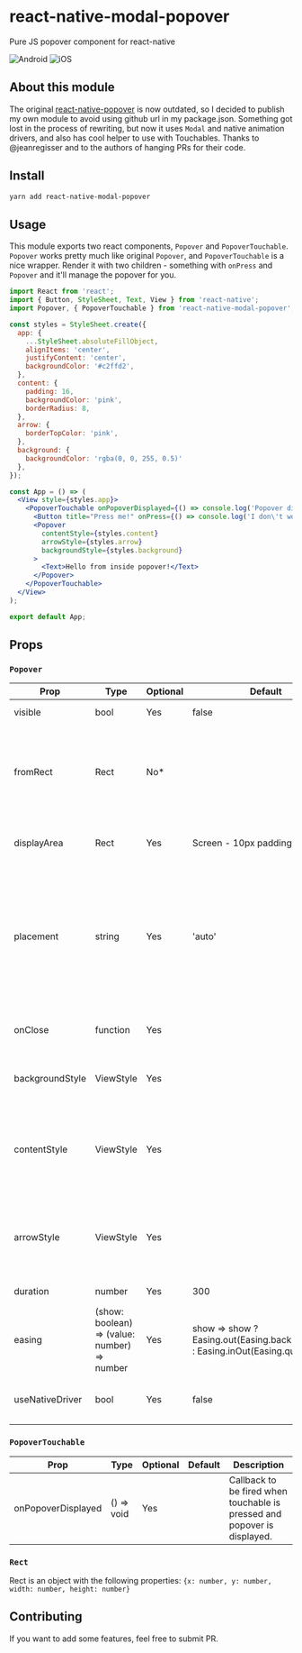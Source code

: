# react-native-modal-popover
Pure JS popover component for react-native

![Android](https://raw.githubusercontent.com/doomsower/react-native-modal-popover/master/gifs/android.gif)
![iOS](https://raw.githubusercontent.com/doomsower/react-native-modal-popover/master/gifs/ios.gif)

## About this module
The original [react-native-popover](https://github.com/jeanregisser/react-native-popover) is now outdated,
so I decided to publish my own module to avoid using github url in my package.json. Something got lost in 
the process of rewriting, but now it uses `Modal` and native animation drivers, and also has cool helper 
to use with Touchables. Thanks to @jeanregisser and to the authors of hanging PRs for their code.

## Install
```sh
yarn add react-native-modal-popover
```

## Usage

This module exports two react components, `Popover` and `PopoverTouchable`. 
`Popover` works pretty much like original `Popover`, and `PopoverTouchable` is a nice wrapper.
Render it with two children - something with `onPress` and `Popover` and it'll manage the popover for you.

```jsx
import React from 'react';
import { Button, StyleSheet, Text, View } from 'react-native';
import Popover, { PopoverTouchable } from 'react-native-modal-popover';

const styles = StyleSheet.create({
  app: {
    ...StyleSheet.absoluteFillObject,
    alignItems: 'center',
    justifyContent: 'center',
    backgroundColor: '#c2ffd2',
  },
  content: {
    padding: 16,
    backgroundColor: 'pink',
    borderRadius: 8,
  },
  arrow: {
    borderTopColor: 'pink',
  },
  background: {
    backgroundColor: 'rgba(0, 0, 255, 0.5)'
  },
});

const App = () => (
  <View style={styles.app}>
    <PopoverTouchable onPopoverDisplayed={() => console.log('Popover displayed!')}>
      <Button title="Press me!" onPress={() => console.log('I don\'t work')}/>
      <Popover
        contentStyle={styles.content}
        arrowStyle={styles.arrow}
        backgroundStyle={styles.background}
      >
        <Text>Hello from inside popover!</Text>
      </Popover>
    </PopoverTouchable>
  </View>
);

export default App;
```

## Props

### `Popover`

Prop              | Type      | Optional | Default               | Description
----------------- | --------- | -------- | --------------------- | -----------
visible           | bool      | Yes      | false                 | Show/Hide the popover
fromRect          | Rect      | No*      |                       | Rectangle at which to anchor the popover. **Optional** when used inside `PopoverTouchable`, **required** when used standalone
displayArea       | Rect      | Yes      | Screen - 10px padding | Area where the popover is allowed to be displayed
placement         | string    | Yes      | 'auto'                | How to position the popover - top &#124; bottom &#124; left &#124; right &#124; auto. When 'auto' is specified, it will determine the ideal placement so that the popover is fully visible within `displayArea`.
onClose           | function  | Yes      |                       | Callback to be fired when the user closes the popover
backgroundStyle   | ViewStyle | Yes      |                       | Custom style to be applied to background overlay 
contentStyle      | ViewStyle | Yes      |                       | Custom style to be applied to popover reactangle. Use it to set round corners, background color, etc.
arrowStyle        | ViewStyle | Yes      |                       | Custom style to be applied to popover arrow. Use `borderTopColor` to match content backgroundColor
duration | number    | Yes      | 300 | Animation duration
easing | (show: boolean) => (value: number) => number| Yes | show => show ? Easing.out(Easing.back(1.70158)) : Easing.inOut(Easing.quad) | Function that returns easing function for show or hide animation, depending on `show` argument
useNativeDriver | bool | Yes | false | Defines if animations should use native driver

### `PopoverTouchable`

Prop                 | Type        | Optional | Default               | Description
-------------------- | ----------- | -------- | --------------------- | -----------
onPopoverDisplayed   | () => void  | Yes      |                       | Callback to be fired when touchable is pressed and popover is displayed.


### `Rect`

Rect is an object with the following properties: `{x: number, y: number, width: number, height: number}`

## Contributing

If you want to add some features, feel free to submit PR.




